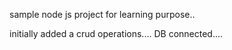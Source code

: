 sample node js project for learning purpose..

initially added a crud operations....
DB connected....
